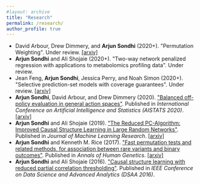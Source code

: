 ```yaml
---
#layout: archive
title: "Research"
permalink: /research/
author_profile: true
---
```


* David Arbour, Drew Dimmery, and **Arjun Sondhi** (2020+). "Permutation Weighting". Under review. [[arxiv]](https://arxiv.org/abs/1901.01230)
* **Arjun Sondhi** and Ali Shojaie (2020+). "Two-way network penalized regression with applications to metabolomics profiling data". Under review.
* Jean Feng, **Arjun Sondhi**, Jessica Perry, and Noah Simon (2020+). "Selective prediction-set models with coverage guarantees". Under review. [[arxiv]](https://arxiv.org/abs/1906.05473)
* **Arjun Sondhi**, David Arbour, and Drew Dimmery (2020). ["Balanced off-policy evaluation in general action spaces"](http://proceedings.mlr.press/v108/sondhi20a.html). Published in *International Conference on Artificial Intelligence and Statistics (AISTATS 2020)*. [[arxiv]](https://arxiv.org/abs/1906.03694)
* **Arjun Sondhi** and Ali Shojaie (2019). ["The Reduced PC-Algorithm: Improved Causal Structure Learning in Large Random Networks"](https://jmlr.org/papers/v20/17-601.html). Published in *Journal of Machine Learning Research*. [[arxiv]](https://arxiv.org/abs/1806.06209)
* **Arjun Sondhi** and Kenneth M. Rice (2017). ["Fast permutation tests and related methods, for association between rare variants and binary outcomes"](https://onlinelibrary.wiley.com/doi/abs/10.1111/ahg.12229). Published in *Annals of Human Genetics*. [[arxiv]](https://arxiv.org/abs/1712.06643)
* **Arjun Sondhi** and Ali Shojaie (2016). ["Causal structure learning with reduced partial correlation thresholding"](https://ieeexplore.ieee.org/abstract/document/7796967). Published in *IEEE Conference on Data Science and Advanced Analytics (DSAA 2016)*.

